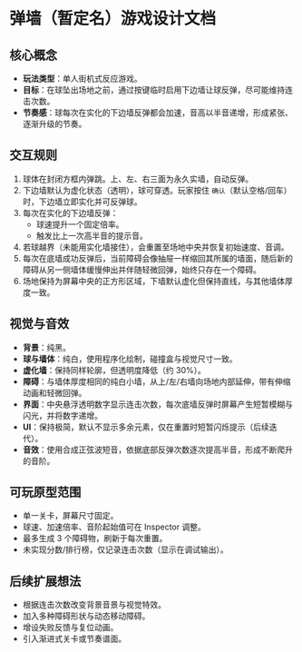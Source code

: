 # 弹墙（暂定名）游戏设计文档

## 核心概念

- **玩法类型**：单人街机式反应游戏。
- **目标**：在球坠出场地之前，通过按键临时启用下边墙让球反弹，尽可能维持连击次数。
- **节奏感**：球每次在实化的下边墙反弹都会加速，音高以半音递增，形成紧张、逐渐升级的节奏。

## 交互规则

1. 球体在封闭方框内弹跳。上、左、右三面为永久实墙，自动反弹。
2. 下边墙默认为虚化状态（透明），球可穿透。玩家按住 `确认`（默认空格/回车）时，下边墙立即实化并可反弹球。
3. 每次在实化的下边墙反弹：
   - 球速提升一个固定倍率。
   - 触发比上一次高半音的提示音。
4. 若球越界（未能用实化墙接住），会重置至场地中央并恢复初始速度、音调。
5. 每次在底墙成功反弹后，当前障碍会像抽屉一样缩回其所属的墙面，随后新的障碍从另一侧墙体缓慢伸出并伴随轻微回弹，始终只存在一个障碍。
6. 场地保持为屏幕中央的正方形区域，下墙默认虚化但保持直线，与其他墙体厚度一致。

## 视觉与音效

- **背景**：纯黑。
- **球与墙体**：纯白，使用程序化绘制，碰撞盒与视觉尺寸一致。
- **虚化墙**：保持同样轮廓，但透明度降低（约 30%）。
- **障碍**：与墙体厚度相同的纯白小墙，从上/左/右墙向场地内部延伸，带有伸缩动画和轻微回弹。
- **界面**：中央悬浮透明数字显示连击次数，每次底墙反弹时屏幕产生短暂模糊与闪光，并将数字递增。
- **UI**：保持极简，默认不显示多余元素，仅在重置时短暂闪烁提示（后续迭代）。
- **音效**：使用合成正弦波短音，依据底部反弹次数逐次提高半音，形成不断爬升的音阶。

## 可玩原型范围

- 单一关卡，屏幕尺寸固定。
- 球速、加速倍率、音阶起始值可在 Inspector 调整。
- 最多生成 3 个障碍物，刷新于每次重置。
- 未实现分数/排行榜，仅记录连击次数（显示在调试输出）。

## 后续扩展想法

- 根据连击次数改变背景音景与视觉特效。
- 加入多种障碍形状与动态移动障碍。
- 增设失败反馈与复位动画。
- 引入渐进式关卡或节奏谱面。
